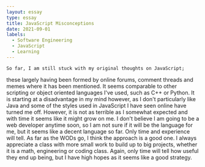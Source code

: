 ```yaml
---
layout: essay
type: essay
title: JavaScript Misconceptions
date: 2021-09-01
labels:
  - Software Engineering
  - JavaScript
  - Learning
---
```




	So far, I am still stuck with my original thoughts on JavaScript;
these largely having been formed by online forums, comment threads
and memes where it has been mentioned. It seems comparable to other
scripting or object oriented languages I've used, such as C++ or Python.
It is starting at a disadvantage in my mind however, as I don't 
particularly like Java and some of the styles used in JavaScript I have
seen online have turned me off.
	However, it is not as terrible as I somewhat expected and with time 
it seems like it might grow on me. I don't believe I am going to be a web 
developer anytime soon, so I am not sure if it will be the language for
me, but it seems like a decent language so far. Only time and experience
will tell.
	As far as the WODs go, I think the approach is a good one. I
always appreciate a class with more small work to build up to big
projects, whether it is a math, engineering or coding class. Again,
only time will tell how useful they end up being, but I have high hopes as
it seems like a good strategy.
